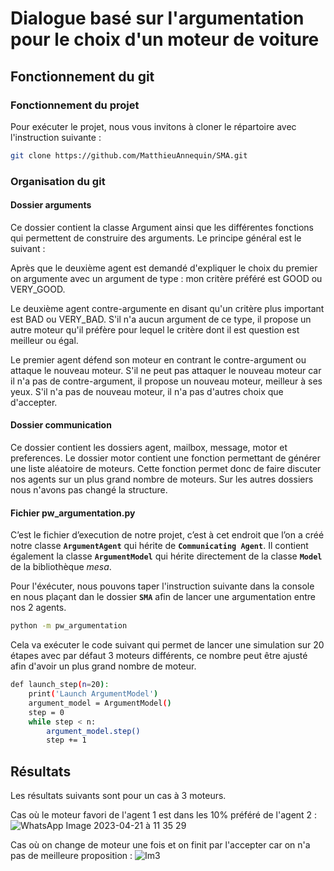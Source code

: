 # Dialogue basé sur l'argumentation pour le choix d'un moteur de voiture

## Fonctionnement du git

### Fonctionnement du projet

Pour exécuter le projet, nous vous invitons à cloner le répartoire avec l'instruction suivante : 
```sh
git clone https://github.com/MatthieuAnnequin/SMA.git
```

### Organisation du git

#### Dossier arguments
Ce dossier contient la classe Argument ainsi que les différentes fonctions qui permettent de construire des arguments.
Le principe général est le suivant : 

Après que le deuxième agent est demandé d'expliquer le choix du premier on argumente avec un argument de type : mon critère préféré est GOOD ou VERY_GOOD.

Le deuxième agent contre-argumente en disant qu'un critère plus important est BAD ou VERY_BAD. S'il n'a aucun argument de ce type, il propose un autre moteur qu'il préfère pour lequel le critère dont il est question est meilleur ou égal. 

Le premier agent défend son moteur en contrant le contre-argument ou attaque le nouveau moteur. S'il ne peut pas attaquer le nouveau moteur car il n'a pas de contre-argument, il propose un nouveau moteur, meilleur à ses yeux. S'il n'a pas de nouveau moteur, il n'a pas d'autres choix que d'accepter.

#### Dossier communication
Ce dossier contient les dossiers agent, mailbox, message, motor et preferences. Le dossier motor contient une fonction permettant de générer une liste aléatoire de moteurs. Cette fonction permet donc de faire discuter nos agents sur un plus grand nombre de moteurs.
Sur les autres dossiers nous n'avons pas changé la structure.

#### Fichier pw_argumentation.py

C’est le fichier d’execution de notre projet, c’est à cet endroit que l’on a créé notre classe **`ArgumentAgent`** qui hérite de  **`Communicating Agent`**. 
Il contient également la classe **`ArgumentModel`** qui hérite directement de  la classe **`Model`** de la bibliothèque *mesa*. 

Pour l'éxécuter, nous pouvons taper l'instruction suivante dans la console en nous plaçant dan le dossier **`SMA`** afin de lancer une argumentation entre nos 2 agents.
```sh
python -m pw_argumentation
```

Cela va exécuter le code suivant qui permet de lancer une simulation sur 20 étapes avec par défaut 3 moteurs différents, ce nombre peut être ajusté afin d'avoir un plus grand nombre de moteur.
```sh
def launch_step(n=20):
    print('Launch ArgumentModel')
    argument_model = ArgumentModel()
    step = 0
    while step < n:
        argument_model.step()
        step += 1
```

## Résultats
Les résultats suivants sont pour un cas à 3 moteurs.

Cas où le moteur favori de l'agent 1 est dans les 10% préféré de l'agent 2 :  
![WhatsApp Image 2023-04-21 à 11 35 29](https://user-images.githubusercontent.com/82157628/233603790-84bc439b-997d-4082-a38b-a438cd446045.jpg)

Cas où on change de moteur une fois et on finit par l'accepter car on n'a pas de meilleure proposition : 
![Im3](https://user-images.githubusercontent.com/82157628/233605984-9c44a258-e98b-431f-8e68-d474b3723124.jpg)
